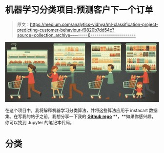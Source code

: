 # 机器学习分类项目:预测客户下一个订单

> 原文：<https://medium.com/analytics-vidhya/ml-classification-project-predicting-customer-behaviour-f9820b7dd54c?source=collection_archive---------6----------------------->

![](img/403ef2c43e09c86cf824f48a2f9c818d.png)

在这个项目中，我将解释机器学习分类算法，并将这些算法应用于 instacart 数据集。在写我的帖子之前，我想分享一下我的 [**Github repo**](https://github.com/yalinyener/Instacart) **，**如果你感兴趣，你可以找到 Jupyter 的笔记本代码。

# **分类**